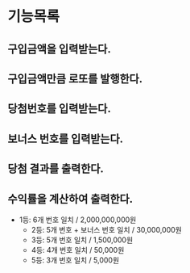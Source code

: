 # 기능목록

## 구입금액을 입력받는다.

## 구입금액만큼 로또를 발행한다.

## 당첨번호를 입력받는다.

## 보너스 번호를 입력받는다.

## 당첨 결과를 출력한다.

## 수익률을 계산하여 출력한다.

- 1등: 6개 번호 일치 / 2,000,000,000원
  - 2등: 5개 번호 + 보너스 번호 일치 / 30,000,000원
  - 3등: 5개 번호 일치 / 1,500,000원
  - 4등: 4개 번호 일치 / 50,000원
  - 5등: 3개 번호 일치 / 5,000원
